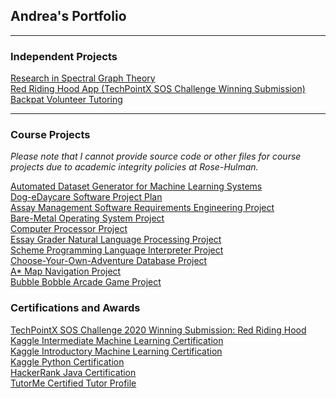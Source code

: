 ## Andrea's Portfolio

---

### Independent Projects

[Research in Spectral Graph Theory](/project-pages/spectral_graph_theory) <br>
[Red Riding Hood App (TechPointX SOS Challenge Winning Submission)](/project-pages/red_riding_hood) <br>
[Backpat Volunteer Tutoring](/project-pages/backpat) <br>

---

### Course Projects
*Please note that I cannot provide source code or other files for course projects due to academic integrity policies at Rose-Hulman.*

[Automated Dataset Generator for Machine Learning Systems](/project-pages/dataset_generator) <br>
[Dog-eDaycare Software Project Plan](/project-pages/dog-e-daycare_project_plan) <br>
[Assay Management Software Requirements Engineering Project](/project-pages/assay_management_requirements) <br>
[Bare-Metal Operating System Project](/project-pages/baremetal_os) <br>
[Computer Processor Project](/project-pages/computer_processor) <br>
[Essay Grader Natural Language Processing Project](/project-pages/essay_grader) <br>
[Scheme Programming Language Interpreter Project](/project-pages/scheme_interpreter) <br>
[Choose-Your-Own-Adventure Database Project](/project-pages/cyoa_database) <br>
[A* Map Navigation Project](/project-pages/map_nav) <br>
[Bubble Bobble Arcade Game Project](/project-pages/bubble_bobble) <br>

### Certifications and Awards

[TechPointX SOS Challenge 2020 Winning Submission: Red Riding Hood](https://devpost.com/software/red-riding-hood-2i47k3) <br>
[Kaggle Intermediate Machine Learning Certification](https://www.kaggle.com/learn/certification/andreawynn/intermediate-machine-learning) <br>
[Kaggle Introductory Machine Learning Certification](https://www.kaggle.com/learn/certification/andreawynn/intro-to-machine-learning) <br>
[Kaggle Python Certification](https://www.kaggle.com/learn/certification/andreawynn/python) <br>
[HackerRank Java Certification](https://www.hackerrank.com/certificates/8e67b1460247) <br>
[TutorMe Certified Tutor Profile](https://tutorme.com/tutors/264453/) <br>


